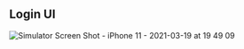 ## Login UI


![Simulator Screen Shot - iPhone 11 - 2021-03-19 at 19 49 09](https://user-images.githubusercontent.com/42458038/111854327-a5305680-88ec-11eb-9772-5ef11684f70c.png)
